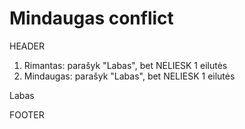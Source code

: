 # Mindaugas conflict

HEADER

1) Rimantas: parašyk "Labas", bet NELIESK 1 eilutės
2) Mindaugas: parašyk "Labas", bet NELIESK 1 eilutės

Labas

FOOTER
